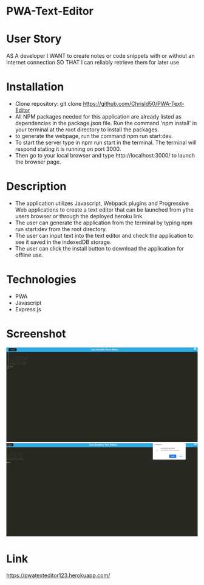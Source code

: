 # PWA-Text-Editor

# User Story
AS A developer
I WANT to create notes or code snippets with or without an internet connection
SO THAT I can reliably retrieve them for later use

# Installation
* Clone repository: git clone https://github.com/Chrisld50/PWA-Text-Editor
* All NPM packages needed for this application are already listed as dependencies in the package.json file. Run the command 'npm install' in your terminal at the root directory to install the packages. 
* to generate the webpage, run the command npm run start:dev.
* To start the server type in npm run start in the terminal. The terminal will respond stating it is running on port 3000.
* Then go to your local browser and type http://localhost:3000/ to launch the browser page. 

# Description
* The application utilizes Javascript, Webpack plugins and Progressive Web applications to create a text editor that can be launched from ythe users browser or through the deployed heroku link. 
* The user can generate the application from the terminal by typing npm run start:dev from the root directory. 
* The user can input text into the text editor and check the application to see it saved in the indexedDB storage. 
* The user can click the install button to download the application for offline use. 


# Technologies
* PWA
* Javascript 
* Express.js 

# Screenshot 
![Alt Text](/Screenshots/PWA%20Text%20Editor%20Screenshot%201.png)
![Alt Text](/Screenshots/PWA%20Text%20Editor%20Screenshot%202.png)


# Link 
https://pwatexteditor123.herokuapp.com/